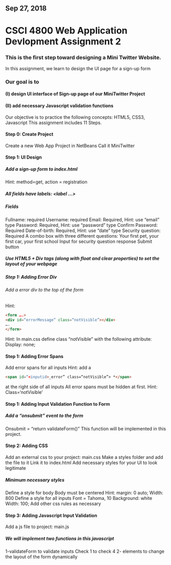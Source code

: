 
## Sep 27, 2018 
# CSCI 4800 Web Application Devlopment Assignment 2

### This is the first step toward designing a Mini Twitter Website.
In this assignment, we learn to design the UI page for a sign-up form

### Our goal is to
#### (I) design UI interface of Sign-up page of our MiniTwitter Project
#### (II) add necessary Javascript validation functions
Our objective is to practice the following concepts:
HTML5, CSS3, Javascript
This assignment includes 11 Steps.

#### Step 0: Create Project
Create a new Web App Project in NetBeans
Call it MiniTwitter


#### Step 1: UI Design
##### Add a sign-up form to index.html 
Hint: method=get, action = registration
##### All fields have labels: <label …></label>
##### Fields
Fullname: required
Username: required
Email: Required, Hint: use “email” type
Password: Required, Hint: use “password” type
Confirm Password: Required
Date-of-birth: Required, Hint: use “date” type
Security question: Required
A combo box with three different questions: Your first pet, your first car, your first school
Input for security question response
Submit button
##### Use HTML5 + Div tags (along with float and clear properties) to set the layout of your webpage



##### Step 1: Adding Error Div 
###### Add a error div to the top of the form
Hint:
```html
<form ….>
<div id=“errorMessage” class=“notVisible”></div>
….
</form>
```
Hint: In main.css define class “notVisible” with the following attribute:
Display: none;

#### Step 1: Adding Error Spans
Add error spans for all inputs
Hint: add a 
```html
<span id=“<inputid>_error” class=“notVisible”> *</span> 
```
at the right side of all inputs
All error spans must be hidden at first.
Hint: Class=‘notVisible’

#### Step 1: Adding Input Validation Function to Form
##### Add a “onsubmit” event to the form
Onsubmit = “return validateForm()”
This function will be implemented in this project.	

#### Step 2: Adding CSS
Add an external css to your project: main.css 
Make a styles folder and add the file to it
Link it to index.html
Add necessary styles for your UI to look legitimate

##### Minimum necessary styles
Define a style for body
Body must be centered
Hint: margin: 0 auto; 
Width: 800
Define a style for all inputs
Font = Tahoma, 10
Background: white
Width: 100;
Add other css rules as necessary

#### Step 3: Adding Javascript Input Validation
Add a js file to project: main.js

##### We will implement two functions in this javascript
1-validateForm to validate inputs
Check 1 to check 4
2- elements to change the layout of the form dynamically

